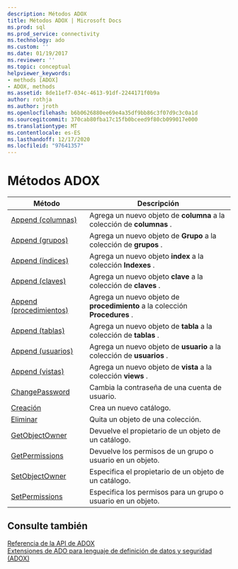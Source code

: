 ```yaml
---
description: Métodos ADOX
title: Métodos ADOX | Microsoft Docs
ms.prod: sql
ms.prod_service: connectivity
ms.technology: ado
ms.custom: ''
ms.date: 01/19/2017
ms.reviewer: ''
ms.topic: conceptual
helpviewer_keywords:
- methods [ADOX]
- ADOX, methods
ms.assetid: 8de11ef7-034c-4613-91df-2244171f0b9a
author: rothja
ms.author: jroth
ms.openlocfilehash: b6b0626880ee69e4a35df9bb86c3f07d9c3c0a1d
ms.sourcegitcommit: 370cab80fba17c15fb0bceed9f80cb099017e000
ms.translationtype: MT
ms.contentlocale: es-ES
ms.lasthandoff: 12/17/2020
ms.locfileid: "97641357"
---
```

# <a name="adox-methods"></a>Métodos ADOX

|Método|Descripción|  
|-|-|  
|[Append (columnas)](./append-method-adox-columns.md)|Agrega un nuevo objeto de **columna** a la colección de **columnas** .|  
|[Append (grupos)](./append-method-adox-groups.md)|Agrega un nuevo objeto de **Grupo** a la colección de **grupos** .|  
|[Append (índices)](./append-method-adox-indexes.md)|Agrega un nuevo objeto **index** a la colección **Indexes** .|  
|[Append (claves)](./append-method-adox-keys.md)|Agrega un nuevo objeto **clave** a la colección de **claves** .|  
|[Append (procedimientos)](./append-method-adox-procedures.md)|Agrega un nuevo objeto de **procedimiento** a la colección **Procedures** .|  
|[Append (tablas)](./append-method-adox-tables.md)|Agrega un nuevo objeto de **tabla** a la colección de **tablas** .|  
|[Append (usuarios)](./append-method-adox-users.md)|Agrega un nuevo objeto de **usuario** a la colección de **usuarios** .|  
|[Append (vistas)](./append-method-adox-views.md)|Agrega un nuevo objeto de **vista** a la colección **views** .|  
|[ChangePassword](./changepassword-method-adox.md)|Cambia la contraseña de una cuenta de usuario.|  
|[Creación](./create-method-adox.md)|Crea un nuevo catálogo.|  
|[Eliminar](./delete-method-adox-collections.md)|Quita un objeto de una colección.|  
|[GetObjectOwner](./getobjectowner-method-adox.md)|Devuelve el propietario de un objeto de un catálogo.|  
|[GetPermissions](./getpermissions-method-adox.md)|Devuelve los permisos de un grupo o usuario en un objeto.|  
|[SetObjectOwner](./setobjectowner-method.md)|Especifica el propietario de un objeto de un catálogo.|  
|[SetPermissions](./setpermissions-method-adox.md)|Especifica los permisos para un grupo o usuario en un objeto.|  
  
## <a name="see-also"></a>Consulte también  
 [Referencia de la API de ADOX](./adox-object-model.md)   
 [Extensiones de ADO para lenguaje de definición de datos y seguridad (ADOX)](../../guide/extensions/ado-extensions-for-data-definition-language-and-security-adox.md)